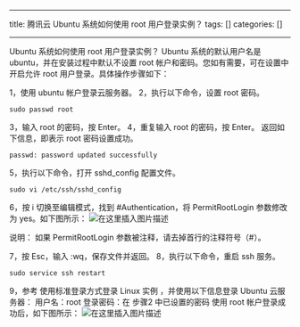 
--- 
title:  腾讯云 Ubuntu 系统如何使用 root 用户登录实例？ 
tags: []
categories: [] 

---
Ubuntu 系统如何使用 root 用户登录实例？ Ubuntu 系统的默认用户名是 ubuntu，并在安装过程中默认不设置 root 帐户和密码。您如有需要，可在设置中开启允许 root 用户登录。具体操作步骤如下：

1，使用 ubuntu 帐户登录云服务器。 2，执行以下命令，设置 root 密码。

```
sudo passwd root

```

3，输入 root 的密码，按 Enter。 4，重复输入 root 的密码，按 Enter。 返回如下信息，即表示 root 密码设置成功。

```
passwd: password updated successfully

```

5，执行以下命令，打开 sshd_config 配置文件。

```
sudo vi /etc/ssh/sshd_config 

```

6，按 i 切换至编辑模式，找到 #Authentication，将 PermitRootLogin 参数修改为 yes。如下图所示： <img src="https://img-blog.csdnimg.cn/20201126160206771.png#pic_center" alt="在这里插入图片描述">

说明： 如果 PermitRootLogin 参数被注释，请去掉首行的注释符号（#）。

7，按 Esc，输入 :wq，保存文件并返回。 8，执行以下命令，重启 ssh 服务。

```
sudo service ssh restart

```

9，参考 使用标准登录方式登录 Linux 实例 ，并使用以下信息登录 Ubuntu 云服务器： 用户名：root 登录密码：在 步骤2 中已设置的密码 使用 root 帐户登录成功后，如下图所示： <img src="https://img-blog.csdnimg.cn/20201126160304749.png?x-oss-process=image/watermark,type_ZmFuZ3poZW5naGVpdGk,shadow_10,text_aHR0cHM6Ly9ibG9nLmNzZG4ubmV0L2Zjampsag==,size_16,color_FFFFFF,t_70#pic_center" alt="在这里插入图片描述">
